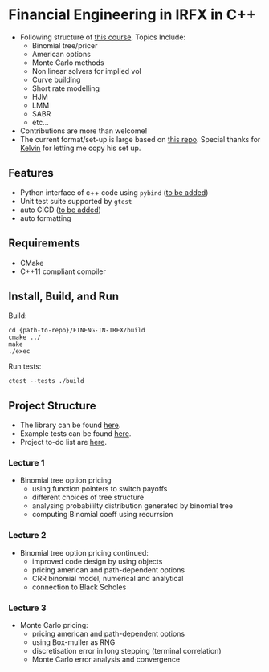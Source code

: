 # Financial Engineering in IRFX in C++

* Following structure of [this course](https://www.city.ac.uk/prospective-students/courses/short-courses/financial-engineering-in-interest-rates-and-fx-cplusplus-applications-in-quantitative-finance). Topics Include:
  - Binomial tree/pricer 
  - American options
  - Monte Carlo methods
  - Non linear solvers for implied vol
  - Curve building
  - Short rate modelling
  - HJM
  - LMM 
  - SABR
  - etc...
* Contributions are more than welcome!
* The current format/set-up is large based on [this repo](https://github.com/KYLChiu/ExoticMonteCarloEngine/tree/master). Special thanks for [Kelvin](https://github.com/KYLChiu) for letting me copy his set up.

## Features
* Python interface of c++ code using ```pybind``` ([to be added](https://github.com/ccjeremylo/FinEng-in-IRFX/issues/9))
* Unit test suite supported by ```gtest```
* auto CICD ([to be added](https://github.com/ccjeremylo/FinEng-in-IRFX/issues/15))
* auto formatting

## Requirements
* CMake 
* C++11 compliant compiler

## Install, Build, and Run
Build:
```
cd {path-to-repo}/FINENG-IN-IRFX/build
cmake ../
make
./exec
```
Run tests:
```
ctest --tests ./build
```

## Project Structure
* The library can be found [here](https://github.com/ccjeremylo/FinEng-in-IRFX/tree/main/src).
* Example tests can be found [here](https://github.com/ccjeremylo/FinEng-in-IRFX/tree/main/tests).
* Project to-do list are [here](https://github.com/ccjeremylo/FinEng-in-IRFX/issues).


### Lecture 1
* Binomial tree option pricing
  - using function pointers to switch payoffs
  - different choices of tree structure
  - analysing probabililty distribution generated by binomial tree
  - computing Binomial coeff using recurrsion

### Lecture 2
* Binomial tree option pricing continued:
  - improved code design by using objects
  - pricing american and path-dependent options
  - CRR binomial model, numerical and analytical
  - connection to Black Scholes

### Lecture 3
* Monte Carlo pricing:
  - pricing american and path-dependent options
  - using Box-muller as RNG
  - discretisation error in long stepping (terminal correlation)
  - Monte Carlo error analysis and convergence


